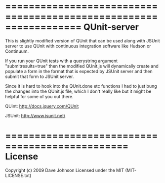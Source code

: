 =================================================================
QUnit-server
=================================================================

This is slightly modified version of QUnit that can be used along
with JSUnit server to use QUnit with continuous integration 
software like Hudson or Continuum.

If you run your QUnit tests with a querystring argument 
"submitresults=true" then the modified QUnit.js will dynamically 
create and populate a form in the format that is expected by 
JSUnit server and then submit that form to JSUnit server.

Since it is hard to hook into the QUnit.done etc functions I had 
to just bung the changes into the QUnit.js file, which I don't 
really like but it might be helpful for some of you out there.

QUint: http://docs.jquery.com/QUnit

JSUnit: http://www.jsunit.net/


===============================================
License
===============================================

Copyright (c) 2009 Dave Johnson
Licensed under the MIT (MIT-LICENSE.txt)